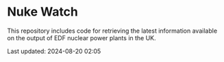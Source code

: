 # Nuke Watch

This repository includes code for retrieving the latest information available on the output of EDF nuclear power plants in the UK.

Last updated: 2024-08-20 02:05